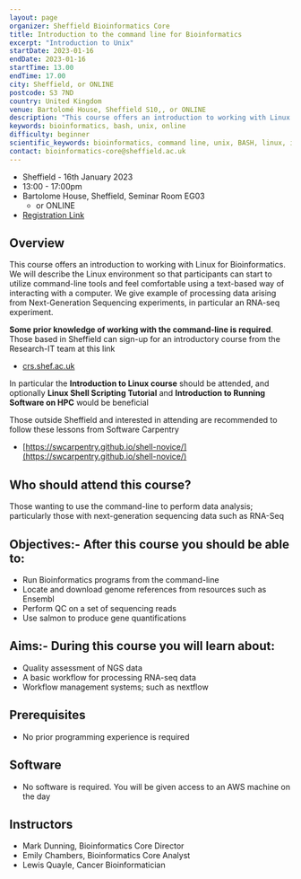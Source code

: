 ```yaml
---
layout: page
organizer: Sheffield Bioinformatics Core
title: Introduction to the command line for Bioinformatics
excerpt: "Introduction to Unix"
startDate: 2023-01-16
endDate: 2023-01-16
startTime: 13.00
endTime: 17.00
city: Sheffield, or ONLINE
postcode: S3 7ND
country: United Kingdom
venue: Bartolomé House, Sheffield S10,, or ONLINE
description: "This course offers an introduction to working with Linux. We will describe the Linux environment so that participants can start to utilize command-line tools and feel comfortable using a text-based way of interacting with a computer. We will use a case study of dealing with next-generation sequencing data"
keywords: bioinformatics, bash, unix, online
difficulty: beginner
scientific_keywords: bioinformatics, command line, unix, BASH, linux, informatics
contact: bioinformatics-core@sheffield.ac.uk
---
```


- Sheffield - 16th January 2023
- 13:00 - 17:00pm
- Bartolome House, Sheffield, Seminar Room EG03
  + or ONLINE
- [Registration Link](https://onlineshop.shef.ac.uk/conferences-and-events/faculty-of-medicine-dentistry-and-health/medical-school)




## Overview

This course offers an introduction to working with Linux for Bioinformatics. We will describe the Linux environment so that participants can start to utilize command-line tools and feel comfortable using a text-based way of interacting with a computer. We give example of processing data arising from Next-Generation Sequencing experiments, in particular an RNA-seq experiment.


**Some prior knowledge of working with the command-line is required**. Those based in Sheffield can sign-up for an introductory course from the Research-IT team at this link

- [crs.shef.ac.uk](https://crs.shef.ac.uk/) 

In particular the **Introduction to Linux course** should be attended, and optionally **Linux Shell Scripting Tutorial** and **Introduction to Running Software on HPC** would be beneficial

Those outside Sheffield and interested in attending are recommended to follow these lessons from Software Carpentry

- [https://swcarpentry.github.io/shell-novice/](https://swcarpentry.github.io/shell-novice/)

## Who should attend this course?

Those wanting to use the command-line to perform data analysis; particularly those with next-generation sequencing data such as RNA-Seq

## Objectives:- After this course you should be able to:

- Run Bioinformatics programs from the command-line
- Locate and download genome references from resources such as Ensembl
- Perform QC on a set of sequencing reads
- Use salmon to produce gene quantifications


## Aims:- During this course you will learn about:

- Quality assessment of NGS data
- A basic workflow for processing RNA-seq data
- Workflow management systems; such as nextflow


## Prerequisites

- No prior programming experience is required

## Software

- No software is required. You will be given access to an AWS machine on the day

## Instructors

- Mark Dunning, Bioinformatics Core Director
- Emily Chambers, Bioinformatics Core Analyst
- Lewis Quayle, Cancer Bioinformatician

